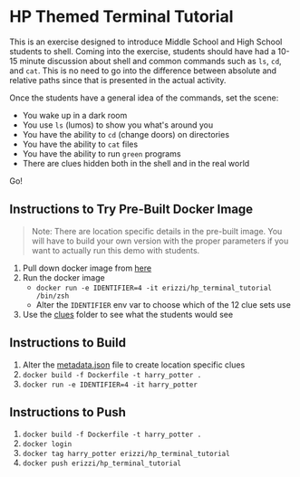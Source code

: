 # HP Themed Terminal Tutorial

This is an exercise designed to introduce Middle School and High School students
to shell. Coming into the exercise, students should have had a 10-15 minute
discussion about shell and common commands such as `ls`, `cd`, and `cat`.
This is no need to go into the difference between absolute and relative paths
since that is presented in the actual activity.

Once the students have a general idea of the commands, set the scene:
- You wake up in a dark room
- You use `ls` (lumos) to show you what's around you
- You have the ability to `cd` (change doors) on directories
- You have the ability to `cat` files
- You have the ability to run `green` programs
- There are clues hidden both in the shell and in the real world

Go!

## Instructions to Try Pre-Built Docker Image

> Note: There are location specific details in the pre-built image. You will
  have to build your own version with the proper parameters if you want to
  actually run this demo with students.

1. Pull down docker image from [here](https://hub.docker.com/r/erizzi/hp_terminal_tutorial)
2. Run the docker image
    - `docker run -e IDENTIFIER=4 -it erizzi/hp_terminal_tutorial /bin/zsh`
    - Alter the `IDENTIFIER` env var to choose which of the 12 clue sets use
3. Use the [clues](./clues) folder to see what the students would see

## Instructions to Build

1. Alter the [metadata.json](./clues/metadata.json) file to create location specific clues
2. `docker build -f Dockerfile -t harry_potter .`
3. `docker run -e IDENTIFIER=4 -it harry_potter`

## Instructions to Push

1. `docker build -f Dockerfile -t harry_potter .`
2. `docker login`
3. `docker tag harry_potter erizzi/hp_terminal_tutorial`
4. `docker push erizzi/hp_terminal_tutorial`
